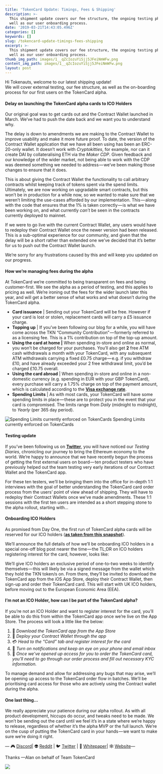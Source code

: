 ```yaml
---
title: 'TokenCard Update: Timings, Fees & Shipping'
description: >-
  This shipment update covers our fee structure, the ongoing testing phase as
  well as our user onboarding process.
date: '2019-03-21T14:43:05.496Z'
categories: []
keywords: []
slug: /tokencard-update-timings-fees-shipping
excerpt: >-
  This shipment update covers our fee structure, the ongoing testing phase as
  well as our user onboarding process.
thumb_img_path: images/1__qZcIozuYiSjj5JFeiNmWFw.png
content_img_path: images/1__qZcIozuYiSjj5JFeiNmWFw.png
layout: post
---
```



Hi Tokenauts, welcome to our latest shipping update!  
We will cover external testing, our fee structure, as well as the on-boarding process for our first users on the TokenCard alpha.

#### Delay on launching the TokenCard alpha cards to ICO Holders

Our original goal was to get cards out and the Contract Wallet launched in March. We’ve had to push the date back and we want you to understand why.

The delay is down to amendments we are making to the Contract Wallet to improve usability and make it more future proof. To date, the version of the Contract Wallet application that we have all been using has been an ERC-20-only wallet. It doesn’t work with _Cryptokitties_, for example, nor can it create DAI by collateralising ETH via the _Maker CDP_. Given feedback and our knowledge of the wider market, not being able to work with the CDP was deemed something we needed to address — we’ve been making those changes to ensure that it does.

This is about giving the Contract Wallet the functionality to call arbitrary contracts whilst keeping track of tokens spent via the spend limits. Ultimately, we are now working on upgradable smart contracts, but this won’t be in production for a while now, so we wanted to make sure that we weren’t limiting the use-cases afforded by our implementation. This — along with the code that ensures that the 1% is taken correctly — is what we have been working on, and what currently _can’t_ be seen in the contracts currently deployed to mainnet.

If we were to go live with the current Contract Wallet, any users would have to redeploy their Contract Wallet once the newer version had been released. This is a sub-optimal experience for our community, and given that the delay will be a short rather than extended one we’ve decided that it’s better for us to push out the Contract Wallet launch.

We’re sorry for any frustrations caused by this and will keep you updated on our progress.

#### How we’re managing fees during the alpha

At TokenCard we’re committed to being transparent on fees and being customer-first. We see the alpha as a period of testing, and this applies to pricing as well. We’re ironing out the fees for the wider launch later this year, and will get a better sense of what works and what doesn’t during the TokenCard alpha.

*   **Card issuance** | Sending out your TokenCard will be free. However if your card is lost or stolen, replacement cards will carry a £5 issuance charge.
*   **Topping up** | If you’ve been following our blog for a while, you will have come across the TKN “Community Contribution” — formerly referred to as a licensing fee. This is a 1% contribution on top of the top-up amount.
*   **Using the card at home |** When spending in-store and online as normal, you won’t be charged for your purchases. You’ll also get **2** free ATM cash withdrawals a month with your TokenCard, with any subsequent ATM withdrawals carrying a fixed £0.75 charge — e.g. if you withdraw £10, and have already exceeded your 2 free withdrawal limit, you’d be charged £10.75 overall.
*   **Using the card abroad** | When spending in-store and online in a non-domestic currency (e.g. spending in EUR with your GBP TokenCard), every purchase will carry a 1.75% charge on top of the payment amount, which is calculated according to the [**Visa exchange rate**](http://www.visaeurope.com/making-payments/exchange-rates).
*   **Spending Limits** | As with most cards, your TokenCard will have some spending limits in place — these are to protect you in the event that your card is compromised. The limits range from _Daily_ (midnight to midnight), to _Yearly_ (per 365 day period).

![Spending Limits currently enforced on TokenCards](images/1__Qolk7UeQjRN1a5B__pZRb__A.png)
Spending Limits currently enforced on TokenCards

#### Testing update

If you’ve been following us on [**Twitter**](https://twitter.com/tokencard_io), you will have noticed our _Testing Diaries_, chronicling our journey to bring the Ethereum economy to the world. We’re happy to announce that we have recently begun the process of getting the first external users on board — ten product testers who have previously helped out the team testing very early iterations of our Contract Wallet and the TokenCard app.

For these ten testers, we’ll be bringing them into the office for in-depth 1:1 interviews with the goal of better understanding the TokenCard card order process from the users’ point of view ahead of shipping. They will have to redeploy their Contract Wallets once we’ve made amendments. These 1:1 sessions with the first ten users are intended as a short stepping stone to the alpha rollout, starting with…

#### Onboarding ICO Holders

As promised from Day One, the first run of TokenCard alpha cards will be reserved for our ICO holders ([**as taken from this snapshot**](https://github.com/MonolithDAO/token/blob/master/TKN%20holder%20top%201000%20snapshot.pdf)).

We’ll announce the full details of how we’ll be onboarding ICO holders in a special one-off blog post nearer the time — the TL;DR on ICO holders registering interest for the card, however, looks like:

We’ll give ICO holders an exclusive period of one-to-two weeks to identify themselves — this will likely be via a signed message from the wallet which they hold the TKN token/s on. From there, they’ll be invited to download the TokenCard app from the iOS App Store, deploy their Contract Wallet, then sign-up and order their TokenCard card. This will start with UK ICO holders, before moving out to the European Economic Area (EEA).

#### **I’m not an ICO Holder, how can I be part of the TokenCard alpha?**

If you’re not an ICO Holder and want to register interest for the card, you’ll be able to do this from within the TokenCard app once we’re live on the App Store. The process will look a little like the below:

1.  🏪 _Download the TokenCard app from the App Store_
2.  👛 _Deploy your Contract Wallet through the app_
3.  💳 _Head to the “Card” tab and register interest for the card_
4.  🔔 _Turn on notifications and keep an eye on your phone and email inbox_
5.  🛃 _Once we’ve opened up access for you to order the TokenCard card, you’ll need to go through our order process and fill out necessary KYC information._

To manage demand and allow for addressing any bugs that may arise, we’ll be opening up access to the TokenCard order flow in batches. We’ll be prioritising card access for those who are actively using the Contract wallet during the alpha.

#### One last thing…

We really appreciate your patience during our alpha rollout. As with all product development, hiccups do occur, and tweaks need to be made. We won’t be sending out the card until we feel it’s in a state where we’re happy to release, regardless of whether it’s the alpha MVP or the full launch. We’re on the cusp of putting the TokenCard card in your hands — we want to make sure we’re doing it right.

— 🎮 [Discord](https://discordapp.com/invite/RhxpjpX)| 👽 [Reddit](https://www.reddit.com/r/TokenCard/) | 🐦 [Twitter](https://twitter.com/tokencard_io) | 📜 [Whitepaper](https://tokencard.io/tokencard_whitepaper.pdf)| 🕸️ [Website](https://tokencard.io/)—

Thanks —Alan on behalf of Team TokenCard

![](images/1__XAVNsFRE6xtMKPxquvQITQ.gif)